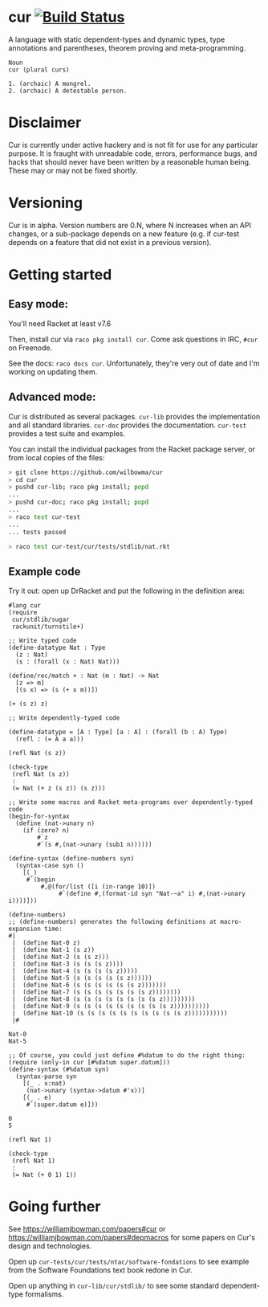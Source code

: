 cur [![Build Status](https://travis-ci.org/stchang/cur.svg?branch=turnstile-core)](https://travis-ci.org/stchang/cur/)
===

A language with static dependent-types and dynamic types, type
annotations and parentheses, theorem proving and meta-programming.

```
Noun
cur (plural curs)

1. (archaic) A mongrel.
2. (archaic) A detestable person.
```

Disclaimer
==========
Cur is currently under active hackery and is not fit for use for any
particular purpose. It is fraught with unreadable code, errors,
performance bugs, and hacks that should never have been written by a
reasonable human being.
These may or may not be fixed shortly.

Versioning
=======
Cur is in alpha. Version numbers are 0.N, where N increases when an
API changes, or a sub-package depends on a new feature (e.g. if
cur-test depends on a feature that did not exist in a previous version).

Getting started
===============

## Easy mode:
You'll need Racket at least v7.6

Then, install cur via `raco pkg install cur`.
Come ask questions in IRC, `#cur` on Freenode.

See the docs: `raco docs cur`. Unfortunately, they're very out of date and I'm
working on updating them.

## Advanced mode:
Cur is distributed as several packages.
`cur-lib` provides the implementation and all standard libraries.
`cur-doc` provides the documentation.
`cur-test` provides a test suite and examples.

You can install the individual packages from the Racket package server, or from
local copies of the files:

```sh
> git clone https://github.com/wilbowma/cur
> cd cur
> pushd cur-lib; raco pkg install; popd
...
> pushd cur-doc; raco pkg install; popd
...
> raco test cur-test
...
... tests passed
```

```sh
> raco test cur-test/cur/tests/stdlib/nat.rkt
```

## Example code
Try it out: open up DrRacket and put the following in the definition area:


```racket
#lang cur
(require
 cur/stdlib/sugar
 rackunit/turnstile+)

;; Write typed code
(define-datatype Nat : Type
  (z : Nat)
  (s : (forall (x : Nat) Nat)))

(define/rec/match + : Nat (m : Nat) -> Nat
  [z => m]
  [(s x) => (s (+ x m))])

(+ (s z) z)

;; Write dependently-typed code

(define-datatype = [A : Type] [a : A] : (forall (b : A) Type)
  (refl : (= A a a)))

(refl Nat (s z))

(check-type
 (refl Nat (s z))
 :
 (= Nat (+ z (s z)) (s z)))

;; Write some macros and Racket meta-programs over dependently-typed code
(begin-for-syntax
  (define (nat->unary n)
    (if (zero? n)
        #`z
        #`(s #,(nat->unary (sub1 n))))))

(define-syntax (define-numbers syn)
  (syntax-case syn ()
    [(_)
     #`(begin
         #,@(for/list ([i (in-range 10)])
              #`(define #,(format-id syn "Nat-~a" i) #,(nat->unary i))))]))

(define-numbers)
;; (define-numbers) generates the following definitions at macro-expansion time:
#|
 |  (define Nat-0 z)
 |  (define Nat-1 (s z))
 |  (define Nat-2 (s (s z)))
 |  (define Nat-3 (s (s (s z))))
 |  (define Nat-4 (s (s (s (s z)))))
 |  (define Nat-5 (s (s (s (s (s z))))))
 |  (define Nat-6 (s (s (s (s (s (s z)))))))
 |  (define Nat-7 (s (s (s (s (s (s (s z))))))))
 |  (define Nat-8 (s (s (s (s (s (s (s (s z)))))))))
 |  (define Nat-9 (s (s (s (s (s (s (s (s (s z))))))))))
 |  (define Nat-10 (s (s (s (s (s (s (s (s (s (s z)))))))))))
 |#

Nat-0
Nat-5

;; Of course, you could just define #%datum to do the right thing:
(require (only-in cur [#%datum super.datum]))
(define-syntax (#%datum syn)
  (syntax-parse syn
    [(_ . x:nat)
     (nat->unary (syntax->datum #'x))]
    [(_ . e)
     #`(super.datum e)]))

0
5

(refl Nat 1)

(check-type
 (refl Nat 1)
 :
 (= Nat (+ 0 1) 1))
```

Going further
=============

See https://williamjbowman.com/papers#cur or
https://williamjbowman.com/papers#depmacros for some papers on Cur's design and
technologies.

Open up `cur-tests/cur/tests/ntac/software-fondations` to see example from the
Software Foundations text book redone in Cur.

Open up anything in `cur-lib/cur/stdlib/` to see some standard dependent-type
formalisms.
